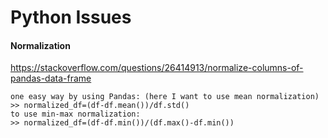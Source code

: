 # Python Issues

#### Normalization
https://stackoverflow.com/questions/26414913/normalize-columns-of-pandas-data-frame
```
one easy way by using Pandas: (here I want to use mean normalization)
>> normalized_df=(df-df.mean())/df.std()
to use min-max normalization:
>> normalized_df=(df-df.min())/(df.max()-df.min())
```
